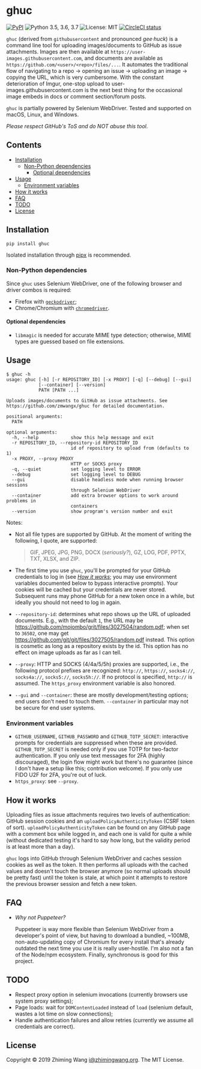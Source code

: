 # ghuc

[![PyPI](https://img.shields.io/pypi/v/ghuc.svg?maxAge=3600)](https://pypi.org/project/ghuc)
![Python 3.5, 3.6, 3.7](https://img.shields.io/badge/python-3.5,%203.6,%203.7-blue.svg?maxAge=86400)
![License: MIT](https://img.shields.io/badge/license-MIT-blue.svg?maxAge=86400)
[![CircleCI status](https://img.shields.io/circleci/project/github/zmwangx/ghuc.svg)](https://circleci.com/gh/zmwangx/workflows/ghuc)

`ghuc` (derived from `githubusercontent` and pronounced *gee&middot;huck*) is a command line tool for uploading images/documents to GitHub as issue attachments. Images are then available at `https://user-images.githubusercontent.com`, and documents are available as `https://github.com/<user>/<repo>/files/...`. It automates the traditional flow of navigating to a repo -> opening an issue -> uploading an image -> copying the URL, which is very cumbersome. With the constant deterioration of Imgur, one-stop upload to user-images.githubusercontent.com is the next best thing for the occasional image embeds in docs or comment section/forum posts.

`ghuc` is partially powered by Selenium WebDriver. Tested and supported on macOS, Linux, and Windows.

*Please respect GitHub's ToS and do NOT abuse this tool.*

<!-- START doctoc generated TOC please keep comment here to allow auto update -->
<!-- DON'T EDIT THIS SECTION, INSTEAD RE-RUN doctoc TO UPDATE -->
## Contents

- [Installation](#installation)
  - [Non-Python dependencies](#non-python-dependencies)
    - [Optional dependencies](#optional-dependencies)
- [Usage](#usage)
  - [Environment variables](#environment-variables)
- [How it works](#how-it-works)
- [FAQ](#faq)
- [TODO](#todo)
- [License](#license)

<!-- END doctoc generated TOC please keep comment here to allow auto update -->

## Installation

```
pip install ghuc
```

Isolated installation through [pipx](https://github.com/pipxproject/pipx) is recommended.

### Non-Python dependencies

Since `ghuc` uses Selenium WebDriver, one of the following browser and driver combos is required:

- Firefox with [`geckodriver`](https://github.com/mozilla/geckodriver/releases);
- Chrome/Chromium with [`chromedriver`](http://chromedriver.chromium.org/downloads).

#### Optional dependencies

- `libmagic` is needed for accurate MIME type detection; otherwise, MIME types are guessed based on file extensions.

## Usage

```console
$ ghuc -h
usage: ghuc [-h] [-r REPOSITORY_ID] [-x PROXY] [-q] [--debug] [--gui]
            [--container] [--version]
            PATH [PATH ...]

Uploads images/documents to GitHub as issue attachments. See
https://github.com/zmwangx/ghuc for detailed documentation.

positional arguments:
  PATH

optional arguments:
  -h, --help            show this help message and exit
  -r REPOSITORY_ID, --repository-id REPOSITORY_ID
                        id of repository to upload from (defaults to 1)
  -x PROXY, --proxy PROXY
                        HTTP or SOCKS proxy
  -q, --quiet           set logging level to ERROR
  --debug               set logging level to DEBUG
  --gui                 disable headless mode when running browser sessions
                        through Selenium WebDriver
  --container           add extra browser options to work around problems in
                        containers
  --version             show program's version number and exit
  ```

  Notes:

  - Not all file types are supported by GitHub. At the moment of writing the following, I quote, are supported:

    > GIF, JPEG, JPG, PNG, DOCX (*seriously?*), GZ, LOG, PDF, PPTX, TXT, XLSX, and ZIP.

  - The first time you use `ghuc`, you'll be prompted for your GitHub credentials to log in (see [*How it works*](#how-it-works); you may use environment variables documented below to bypass interactive prompts). Your cookies will be cached but your credentials are never stored. Subsequent runs may phone GitHub for a new token once in a while, but ideally you should not need to log in again.

  - `--repository-id`: determines what repo shows up the URL of uploaded documents. E.g., with the default `1`, the URL may be https://github.com/mojombo/grit/files/3027504/random.pdf; when set to `36502`, one may get https://github.com/git/git/files/3027505/random.pdf instead. This option is cosmetic as long as a repository exists by the id. This option has no effect on image uploads as far as I can tell.

  - `--proxy`: HTTP and SOCKS (4/4a/5/5h) proxies are supported, i.e., the following protocol prefixes are recognized: `http://`, `https://`, `socks4://`, `socks4a://`, `socks5://`, `socks5h://`. If no protocol is specified, `http://` is assumed. The `https_proxy` environment variable is also honored.

  - `--gui` and `--container`: these are mostly development/testing options; end users don't need to touch them. `--container` in particular may not be secure for end user systems.

### Environment variables

- `GITHUB_USERNAME`, `GITHUB_PASSWORD` and `GITHUB_TOTP_SECRET`: interactive prompts for credentials are suppressed when these are provided. `GITHUB_TOTP_SECRET` is needed only if you use TOTP for two-factor authentication. If you only use text messages for 2FA (highly discouraged), the login flow might work but there's no guarantee (since I don't have a setup like this; contribution welcome). If you only use FIDO U2F for 2FA, you're out of luck.
- `https_proxy`: see `--proxy`.

## How it works

Uploading files as issue attachments requires two levels of authentication: GitHub session cookies and an `uploadPolicyAuthenticityToken` (CSRF token of sort). `uploadPolicyAuthenticityToken` can be found on any GitHub page with a comment box while logged in, and each one is valid for quite a while (without dedicated testing it's hard to say how long, but the validity period is at least more than a day).

`ghuc` logs into GitHub through Selenium WebDriver and caches session cookies as well as the token. It then performs all uploads with the cached values and doesn't touch the browser anymore (so normal uploads should be pretty fast) until the token is stale, at which point it attempts to restore the previous browser session and fetch a new token.

## FAQ

- *Why not Puppeteer?*

  Puppeteer is way more flexible than Selenium WebDriver from a developer's point of view, but having to download a bundled, ~100MB, non-auto-updating copy of Chromium for every install that's already outdated the next time you use it is really user-hostile. I'm also not a fan of the Node/npm ecosystem. Finally, synchronous is good for this project.

## TODO

- Respect proxy option in selenium invocations (currently browsers use system proxy settings);
- Page loads: wait for `DOMContentLoaded` instead of `load` (selenium default, wastes a lot time on slow connections);
- Handle authentication failures and allow retries (currently we assume all credentials are correct).

## License

Copyright &copy; 2019 Zhiming Wang <i@zhimingwang.org>. The MIT License.
